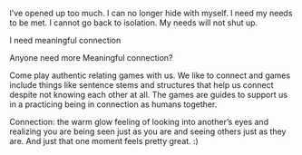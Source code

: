 I’ve opened up too much. 
I can no longer hide with myself. 
I need my needs to be met. 
I cannot go back to isolation. 
My needs will not shut up. 

I need meaningful connection

Anyone need more
Meaningful connection? 

Come play authentic relating games with us. 
We like to connect and games include things like sentence stems and structures that help us connect despite not knowing each other at all. The games are guides to support us in a practicing being in connection as humans together. 

Connection: the warm glow feeling of looking into another’s eyes and realizing you are being seen just as you are and seeing others just as they are. And just that one moment feels pretty great. :) 